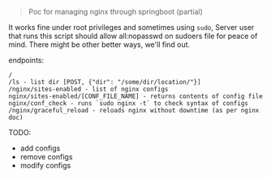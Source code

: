 > Poc for managing nginx through springboot (partial)

It works fine under root privileges and sometimes using `sudo`,
Server user that runs this script should allow all:nopasswd on sudoers file for peace of mind. There might be other better ways, we'll find out. 

endpoints: 
```
/
/ls - list dir [POST, {"dir": "/some/dir/location/"}]
/nginx/sites-enabled - list of nginx configs 
nginx/sites-enabled/[CONF_FILE_NAME] - returns contents of config file
nginx/conf_check - runs `sudo nginx -t` to check syntax of configs
/nginx/graceful_reload - reloads nginx without downtime (as per nginx doc)

```

TODO: 

- add configs
- remove configs
- modify configs
